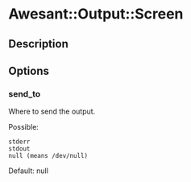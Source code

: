 # Awesant::Output::Screen

## Description


## Options

### send_to

Where to send the output.

Possible:

    stderr
    stdout
    null (means /dev/null)

Default: null

